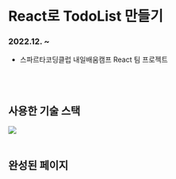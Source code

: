 # React로 TodoList 만들기
### 2022.12. ~
- 스파르타코딩클럽 내일배움캠프 React 팀 프로젝트
<br>
<br>

## 사용한 기술 스택  
<img src="https://img.shields.io/badge/react-61DAFB?style=for-the-badge&logo=react&logoColor=black">
<br>
<br>

## 완성된 페이지
